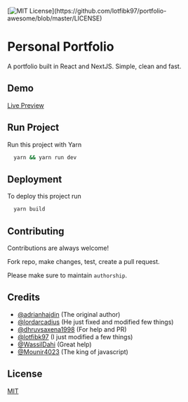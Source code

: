 
[![MIT License](https://img.shields.io/apm/l/atomic-design-ui.svg?)](https://github.com/lotfibk97/portfolio-awesome/blob/master/LICENSE)

  
# Personal Portfolio

A portfolio built in React and NextJS. Simple, clean and fast.

  
## Demo

[Live Preview](https://lotfibokhari.vercel.app/)

## Run Project 

Run this project with Yarn

```bash 
  yarn && yarn run dev
```
    
## Deployment

To deploy this project run

```bash
  yarn build
```

  
## Contributing

Contributions are always welcome!

Fork repo, make changes, test, create a pull request.

Please make sure to maintain `authorship`.

  
## Credits

- [@adrianhajdin](https://github.com/adrianhajdin) (The original author)
- [@lordarcadius](https://github.com/lordarcadius) (He just fixed and modified few things)
- [@dhruvsaxena1998](https://github.com/dhruvsaxena1998) (For help and PR)
- [@lotfibk97](https://github.com/lotfibk97) (I just modified a few things)
- [@WassilDahi](https://github.com/WassilDahi) (Great help)
- [@Mounir4023](https://github.com/mounir4023) (The king of javascript)
  
## License

[MIT](https://github.com/lordarcadius/portfolio/blob/master/LICENSE)

  
